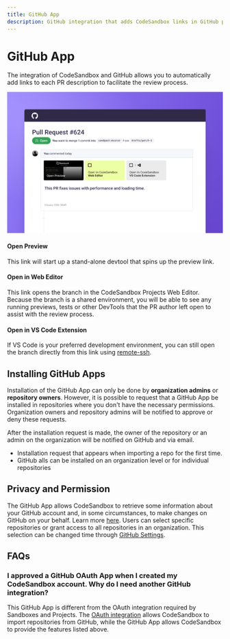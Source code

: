 ```yaml
---
title: GitHub App
description: GitHub integration that adds CodeSandbox links in GitHub pull request descriptions.
---
```


# GitHub App


The integration of CodeSandbox and GitHub allows you to automatically add links to each PR description to facilitate the review process. 


![GitHub and CodeSandbox Integration](../images/GH-App-integration.png)


#### Open Preview
This link will start up a stand-alone devtool that spins up the preview link.

#### Open in Web Editor
This link opens the branch in the CodeSandbox Projects Web Editor. Because the branch is a shared environment, you will be able to see any running previews, tests or other DevTools that the PR author left open to assist with the review process.

#### Open in VS Code Extension
If VS Code is your preferred development environment, you can still open the branch directly from this link using [remote-ssh](https://code.visualstudio.com/docs/remote/ssh).



## Installing GitHub Apps
Installation of the GitHub App can only be done by **organization admins** or **repository owners**. However, it is possible to request that a GitHub App be installed in repositories where you don't have the necessary permissions. Organization owners and repository admins will be notified to approve or deny these requests.  

After the installation request is made, the owner of the repository or an admin on the organization will be notified on GitHub and via email. 

- Installation request that appears when importing a repo for the first time.
- GitHub alls can be installed on an organization level or for individual repositories

## Privacy and Permission
The GitHub App allows CodeSandbox to retrieve some information about your GitHub account and, in some circumstances, to make changes on GitHub on your behalf. Learn more [here](https://docs.github.com/en/authentication/keeping-your-account-and-data-secure/authorizing-github-apps). Users can select specific repositories or grant access to all repositories in an organization. This selection can be changed time through [GitHub Settings](https://docs.github.com/en/authentication/keeping-your-account-and-data-secure/authorizing-github-apps).

## FAQs

### I approved a GitHub OAuth App when I created my CodeSandbox account. Why do I need another GitHub integration?
This GitHub App is different from the OAuth integration required by Sandboxes and Projects. The [OAuth integration](https://gitHub.com/settings/connections/applications/c07a89833b557afc7be2) allows CodeSandbox to import repositories from GitHub, while the GitHub App allows CodeSandbox to provide the features listed above.

